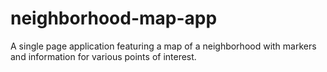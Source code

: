 # neighborhood-map-app
A single page application featuring a map of a neighborhood with markers and information for various points of interest.
